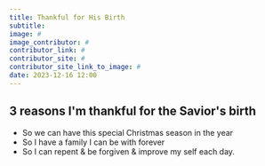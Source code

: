 ```yaml
---
title: Thankful for His Birth
subtitle: 
image: #
image_contributor: #
contributor_link: #
contributor_site: #
contributor_site_link_to_image: #
date: 2023-12-16 12:00
---
```


## 3 reasons I'm thankful for the Savior's birth

- So we can have this special Christmas season in the year
- So I have a family I can be with forever
- So I can repent & be forgiven & improve my self each day.

